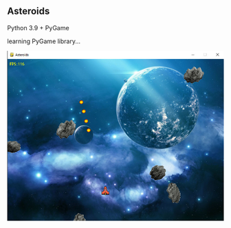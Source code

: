 ## Asteroids<br />

Python 3.9 + PyGame<br />

learning PyGame library...<br />

![alt text](https://github.com/alchy/Asteroids/blob/master/images/screenshots/ingame.jpg)
